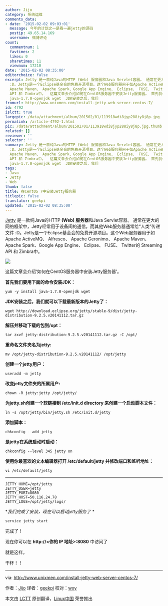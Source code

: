 ```yaml
---
author: Jijo
category: 系统运维
comments_data:
- date: '2015-02-02 09:03:01'
  message: 今年的计划之一是看一遍jetty的源码
  postip: 49.65.14.169
  username: 微博评论
count:
  commentnum: 1
  favtimes: 2
  likes: 0
  sharetimes: 11
  viewnum: 17210
date: '2015-02-02 08:35:00'
editorchoice: false
excerpt: Jetty 是一款纯Java的HTTP (Web) 服务器和Java Servlet容器。 通常在更大的网络框架中，Jetty经常用于设备间的通信，而其他Web服务器通常给人类传递文件
  :D。Jetty是一个Eclipse基金会的免费开源项目。这个Web服务器用于如Apache ActiveMQ、 Alfresco、 Apache Geronimo、
  Apache Maven、 Apache Spark、Google App Engine、 Eclipse、 FUSE、 Twitter的 Streaming
  API 和 Zimbra中。  这篇文章会介绍如何在CentOS服务器中安装Jetty服务器。 首先我们要用下面的命令安装JDK： yum -y install
  java-1.7.0-openjdk wget  JDK安装之后，我们
fromurl: http://www.unixmen.com/install-jetty-web-server-centos-7/
id: 4792
islctt: true
largepic: /data/attachment/album/201502/01/113918wdi8jyp288iy8j8p.jpg
permalink: /article-4792-1.html
pic: /data/attachment/album/201502/01/113918wdi8jyp288iy8j8p.jpg.thumb.jpg
related: []
reviewer: ''
selector: ''
summary: Jetty 是一款纯Java的HTTP (Web) 服务器和Java Servlet容器。 通常在更大的网络框架中，Jetty经常用于设备间的通信，而其他Web服务器通常给人类传递文件
  :D。Jetty是一个Eclipse基金会的免费开源项目。这个Web服务器用于如Apache ActiveMQ、 Alfresco、 Apache Geronimo、
  Apache Maven、 Apache Spark、Google App Engine、 Eclipse、 FUSE、 Twitter的 Streaming
  API 和 Zimbra中。  这篇文章会介绍如何在CentOS服务器中安装Jetty服务器。 首先我们要用下面的命令安装JDK： yum -y install
  java-1.7.0-openjdk wget  JDK安装之后，我们
tags:
- Java
- Jetty
- Web
thumb: false
title: 在CentOS 7中安装Jetty服务器
titlepic: false
translator: geekpi
updated: '2015-02-02 08:35:00'
---
```


[Jetty](http://eclipse.org/jetty/) 是一款纯Java的HTTP **(Web) 服务器**和Java Servlet容器。 通常在更大的网络框架中，Jetty经常用于设备间的通信，而其他Web服务器通常给“人类”传递文件 :D。Jetty是一个Eclipse基金会的免费开源项目。这个Web服务器用于如Apache ActiveMQ、 Alfresco、 Apache Geronimo、 Apache Maven、 Apache Spark、Google App Engine、 Eclipse、 FUSE、 Twitter的 Streaming API 和 Zimbra中。


![](/data/attachment/album/201502/01/113918wdi8jyp288iy8j8p.jpg)


这篇文章会介绍‘如何在CentOS服务器中安装Jetty服务器’。


**首先我们要用下面的命令安装JDK：**



```
yum -y install java-1.7.0-openjdk wget

```

**JDK安装之后，我们就可以下载最新版本的Jetty了：**



```
wget http://download.eclipse.org/jetty/stable-9/dist/jetty-distribution-9.2.5.v20141112.tar.gz

```

**解压并移动下载的包到/opt：**



```
tar zxvf jetty-distribution-9.2.5.v20141112.tar.gz -C /opt/

```

**重命名文件夹名为jetty:**



```
mv /opt/jetty-distribution-9.2.5.v20141112/ /opt/jetty

```

**创建一个jetty用户：**



```
useradd -m jetty

```

**改变jetty文件夹的所属用户:**



```
chown -R jetty:jetty /opt/jetty/

```

**为jetty.sh创建一个软链接到 /etc/init.d directory 来创建一个启动脚本文件：**



```
ln -s /opt/jetty/bin/jetty.sh /etc/init.d/jetty

```

**添加脚本：**



```
chkconfig --add jetty

```

**是jetty在系统启动时启动：**



```
chkconfig --level 345 jetty on

```

**使用你最喜欢的文本编辑器打开 /etc/default/jetty 并修改端口和监听地址：**



```
vi /etc/default/jetty

```



---



```
JETTY_HOME=/opt/jetty
JETTY_USER=jetty
JETTY_PORT=8080
JETTY_HOST=50.116.24.78
JETTY_LOGS=/opt/jetty/logs/

```

\**我们完成了安装，现在可以启动jetty服务了 \**



```
service jetty start

```

完成了！


现在你可以在 **http://<你的 IP 地址>:8080** 中访问了


就是这样。


干杯！！




---


via: <http://www.unixmen.com/install-jetty-web-server-centos-7/>


作者：[Jijo](http://www.unixmen.com/author/jijo/) 译者：[geekpi](https://github.com/geekpi) 校对：[wxy](https://github.com/wxy)


本文由 [LCTT](https://github.com/LCTT/TranslateProject) 原创翻译，[Linux中国](http://linux.cn/) 荣誉推出